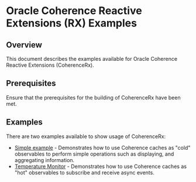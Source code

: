 # Oracle Coherence Reactive Extensions (RX) Examples

## Overview

This document describes the examples available for Oracle Coherence Reactive Extensions (CoherenceRx).

## Prerequisites

Ensure that the prerequisites for the building of CoherenceRx have been met.
  
## Examples

There are two examples available to show usage of CoherenceRx:
- [Simple example](simple/README.md) - Demonstrates how to use Coherence caches as "cold" observables to perform simple operations 
such as displaying, and aggregating information. 
- [Temperature Monitor](temperature-monitor/README.md) - Demonstrates how to use Coherence caches as "hot" observables to subscribe and receive async events.